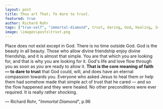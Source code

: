 ```yaml
---
layout: post
title: Thou art That; To dare to trust.
featured: true
author: Richard Rohr
tags: ["true-self", "immortal-diamond", trust, daring, God, healing, Jesus, space, time, beauty, "divine friendship", life, love, search, "unconditional love", spirituality]
image: \images\posts\trust.png
---
```


Place does not exist except in God. There is no time outside God. God is the beauty in all beauty. Those who allow divine friendship enjoy divine friendship, and it is almost that simple. You are that which you are looking for, and that is why you are looking for it. God's life and love flow through you as soon as _you_ are ready to allow it. **That is the core meaning of faith ― to dare to trust** that God could, will, and does have an eternal compassion towards you. Everyone who asked Jesus to heal them or help them had somehow made that simple act of trust that he cared ― and so the flow happened and they were healed. No other preconditions were ever required. It is really rather shocking.

― Richard Rohr, "_Immortal Diamond_", p.96